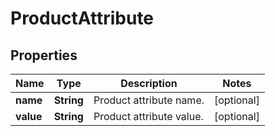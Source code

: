 
# ProductAttribute

## Properties
Name | Type | Description | Notes
------------ | ------------- | ------------- | -------------
**name** | **String** | Product attribute name. |  [optional]
**value** | **String** | Product attribute value. |  [optional]



